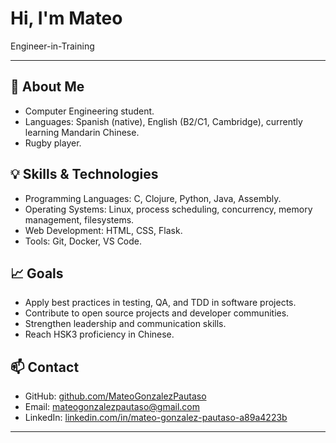 # Hi, I'm Mateo

Engineer-in-Training

---

## 🎯 About Me
- Computer Engineering student.
- Languages: Spanish (native), English (B2/C1, Cambridge), currently learning Mandarin Chinese.
- Rugby player.

## 💡 Skills & Technologies
- Programming Languages: C, Clojure, Python, Java, Assembly.
- Operating Systems: Linux, process scheduling, concurrency, memory management, filesystems.
- Web Development: HTML, CSS, Flask.
- Tools: Git, Docker, VS Code.

## 📈 Goals
- Apply best practices in testing, QA, and TDD in software projects.
- Contribute to open source projects and developer communities.
- Strengthen leadership and communication skills.
- Reach HSK3 proficiency in Chinese.

## 📫 Contact
- GitHub: [github.com/MateoGonzalezPautaso](https://github.com/MateoGonzalezPautaso)
- Email: mateogonzalezpautaso@gmail.com
- LinkedIn: [linkedin.com/in/mateo-gonzalez-pautaso-a89a4223b](https://www.linkedin.com/in/mateo-gonzalez-pautaso-a89a4223b)

---
